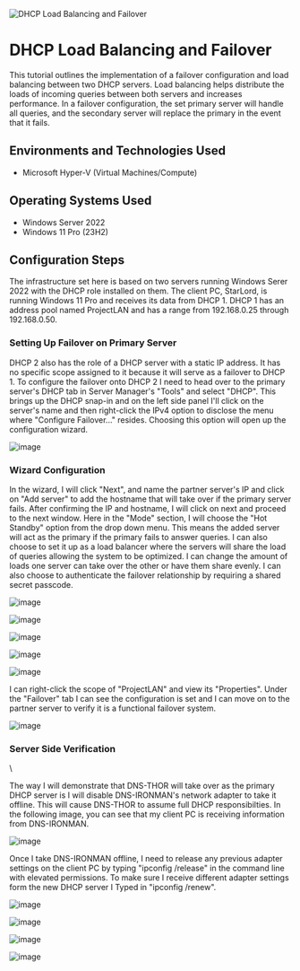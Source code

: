 ![DHCP Load Balancing and Failover](https://github.com/jonathansantacruz3/DHCP-Load-Balancing-and-Failover/assets/151465848/bb187560-3750-4122-b0b9-11860ec0a96a)


<h1>DHCP Load Balancing and Failover</h1>
This tutorial outlines the implementation of a failover configuration and load balancing between two DHCP servers. Load balancing helps distribute the loads of incoming queries between both servers and increases performance. In a failover configuration, the set primary server will handle all queries, and the secondary server will replace the primary in the event that it fails.   <br />


<h2>Environments and Technologies Used</h2>

- Microsoft Hyper-V (Virtual Machines/Compute)
  
<h2>Operating Systems Used </h2>

- Windows Server 2022
- Windows 11 Pro (23H2)

<h2>Configuration Steps</h2>

The infrastructure set here is based on two servers running Windows Serer 2022 with the DHCP role installed on them. The client PC, StarLord, is running Windows 11 Pro and receives its data from DHCP 1. DHCP 1 has an address pool named ProjectLAN and has a range from 192.168.0.25 through 192.168.0.50. 

<h3>Setting Up Failover on Primary Server</h3>
DHCP 2 also has the role of a DHCP server with a static IP address. It has no specific scope assigned to it because it will serve as a failover to DHCP 1. To configure the failover onto DHCP 2 I need to head over to the primary server's DHCP tab in Server Manager's "Tools" and select "DHCP". This brings up the DHCP snap-in and on the left side panel I'll click on the server's name and then right-click the IPv4 option to disclose the menu where "Configure Failover..." resides. Choosing this option will open up the configuration wizard. 

![image](https://github.com/jonathansantacruz3/DHCP-Load-Balancing-and-Failover/assets/151465848/9f23b309-1947-46c2-9bf1-fd556863c0cb)


<h3>Wizard Configuration</h3>
In the wizard, I will click "Next", and name the partner server's IP and click on "Add server" to add the hostname that will take over if the primary server fails. After confirming the IP and hostname, I will click on next and proceed to the next window. Here in the "Mode" section, I will choose the "Hot Standby" option from the drop down menu. This means the added server will act as the primary if the primary fails to answer queries. I can also choose to set it up as a load balancer where the servers will share the load of queries allowing the system to be optimized. I can change the amount of loads one server can take over the other or have them share evenly. I can also choose to authenticate the failover relationship by requiring a shared secret passcode. 

![image](https://github.com/jonathansantacruz3/DHCP-Load-Balancing-and-Failover/assets/151465848/e5a5de65-f94d-493a-8ebb-7e1deacf28f2)


![image](https://github.com/jonathansantacruz3/DHCP-Load-Balancing-and-Failover/assets/151465848/ae307870-382c-4394-8073-d8f00ea800a8)


![image](https://github.com/jonathansantacruz3/DHCP-Load-Balancing-and-Failover/assets/151465848/027593a7-becf-46b6-a471-bf9803535ef6)

![image](https://github.com/jonathansantacruz3/DHCP-Load-Balancing-and-Failover/assets/151465848/951438e7-75b6-4a39-bb9b-9e9257643314)

![image](https://github.com/jonathansantacruz3/DHCP-Load-Balancing-and-Failover/assets/151465848/31a18b0a-232e-44cc-baf4-6d0924e2ded8)

I can right-click the scope of "ProjectLAN" and view its "Properties". Under the "Failover" tab I can see the configuration is set and I can move on to the partner server to verify it is a functional failover system. 

![image](https://github.com/jonathansantacruz3/DHCP-Load-Balancing-and-Failover/assets/151465848/2e37ece7-59d7-4c3d-abaa-9be57c029c07)

<h3>Server Side Verification</h3>\

The way I will demonstrate that DNS-THOR will take over as the primary DHCP server is I will disable DNS-IRONMAN's network adapter to take it offline. This will cause DNS-THOR to assume full DHCP responsibilties. In the following image, you can see that my client PC is receiving information from DNS-IRONMAN.

![image](https://github.com/jonathansantacruz3/DHCP-Load-Balancing-and-Failover/assets/151465848/fc884a7b-ec0d-49b6-87a4-1342430854d7)

Once I take DNS-IRONMAN offline, I need to release any previous adapter settings on the client PC by typing "ipconfig /release" in the command line with elevated permissions. To make sure I receive different adapter settings form the new DHCP server I Typed in "ipconfig /renew".

![image](https://github.com/jonathansantacruz3/DHCP-Load-Balancing-and-Failover/assets/151465848/98d7effa-2b09-4dbd-aa8b-71a765414709)

![image](https://github.com/jonathansantacruz3/DHCP-Load-Balancing-and-Failover/assets/151465848/00f5766d-5784-4f89-a911-19a1f62b4351)

![image](https://github.com/jonathansantacruz3/DHCP-Load-Balancing-and-Failover/assets/151465848/52c59e64-1a7c-472a-b744-790cd6f297e4)

![image](https://github.com/jonathansantacruz3/DHCP-Load-Balancing-and-Failover/assets/151465848/f8dcfe2f-b81b-4bb0-9e8d-0f21cf68d735)

